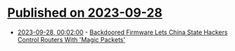 # [Published on 2023-09-28](index.md)

* [2023-09-28, 00:02:00](https://it.slashdot.org/story/23/09/27/2058226/backdoored-firmware-lets-china-state-hackers-control-routers-with-magic-packets?utm_source=rss1.0mainlinkanon&utm_medium=feed) - [Backdoored Firmware Lets China State Hackers Control Routers With 'Magic Packets'](https://it.slashdot.org/story/23/09/27/2058226/backdoored-firmware-lets-china-state-hackers-control-routers-with-magic-packets?utm_source=rss1.0mainlinkanon&utm_medium=feed)
